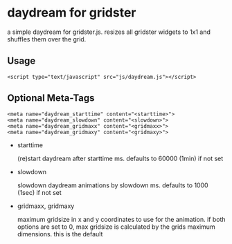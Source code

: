 # daydream for gridster
a simple daydream for gridster.js. resizes all gridster widgets to 1x1 and shuffles them over the grid.

## Usage

    <script type="text/javascript" src="js/daydream.js"></script>

## Optional Meta-Tags

    <meta name="daydream_starttime" content="<starttime>">
    <meta name="daydream_slowdown" content="<slowdown>">
    <meta name="daydream_gridmaxx" content="<gridmaxx>">
    <meta name="daydream_gridmaxy" content="<gridmaxy>">

* starttime

    (re)start daydream after starttime ms.
    defaults to 60000 (1min) if not set

* slowdown

    slowdown daydream animations by slowdown ms.
    defaults to 1000 (1sec) if not set

* gridmaxx, gridmaxy

    maximum gridsize in x and y coordinates to use for the animation.
    if both options are set to 0, max gridsize is calculated by the
    grids maximum dimensions. this is the default
